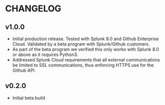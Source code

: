 # CHANGELOG

## v1.0.0

- Initial production release. Tested with Splunk 8.0 and Github Enterprise Cloud. Validated by a beta program with Splunk/Github customers.
- As part of the beta program we verified this only works with Splunk 8.0 or above as it requires Python3.
- Addressed Splunk Cloud requirements that all external communications be limited to SSL communications, thus enforcing HTTPS use for the Github API.

## v0.2.0

- Initial beta build
